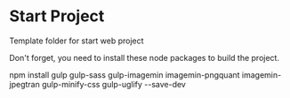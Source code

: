 # Start Project

Template folder for start web project

Don't forget, you need to install these node packages to build the project.

npm install gulp gulp-sass gulp-imagemin imagemin-pngquant imagemin-jpegtran gulp-minify-css gulp-uglify --save-dev
